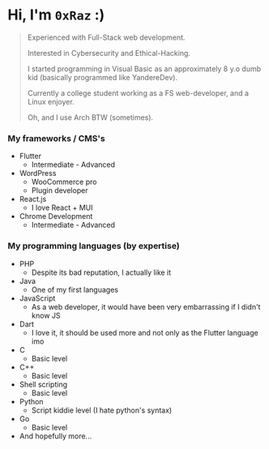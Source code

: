 # Hi, I'm `0xRaz` :)

> Experienced with Full-Stack web development.
> 
> Interested in Cybersecurity and Ethical-Hacking.
> 
> I started programming in Visual Basic as an approximately 8 y.o dumb kid (basically programmed like YandereDev).
> 
> Currently a college student working as a FS web-developer, and a Linux enjoyer.
>
> Oh, and I use Arch BTW (sometimes).

### My frameworks / CMS's
- Flutter
  - Intermediate - Advanced
- WordPress
  - WooCommerce pro
  - Plugin developer
- React.js
  - I love React + MUI
- Chrome Development
  - Intermediate - Advanced

### My programming languages (by expertise)
- PHP
  - Despite its bad reputation, I actually like it
- Java
  - One of my first languages
- JavaScript
  - As a web developer, it would have been very embarrassing if I didn't know JS
- Dart
  - I love it, it should be used more and not only as the Flutter language imo
- C
  - Basic level
- C++
  - Basic level
- Shell scripting
  - Basic level
- Python
  - Script kiddie level (I hate python's syntax)
- Go
  - Basic level
- And hopefully more...
